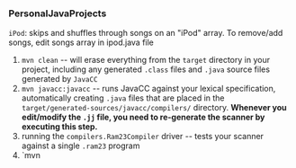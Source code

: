 ### PersonalJavaProjects

`iPod`: skips and shuffles through songs on an "iPod" array. To remove/add songs, edit songs array in ipod.java file

1. `mvn clean` -- will erase everything from the `target` directory in your project, including any generated `.class` files and `.java` source files generated by `JavaCC`
2. `mvn javacc:javacc` -- runs JavaCC against your lexical specification, automatically creating `.java` files that are placed in the `target/generated-sources/javacc/compilers/` directory. **Whenever you edit/modify the `.jj` file, you need to re-generate the scanner by executing this step.**
3. running the `compilers.Ram23Compiler` driver -- tests your scanner against a single `.ram23` program
4. `mvn
